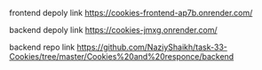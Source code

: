 frontend depoly link https://cookies-frontend-ap7b.onrender.com/

backend depoly link https://cookies-jmxg.onrender.com/

backend repo link https://github.com/NaziyShaikh/task-33-Cookies/tree/master/Cookies%20and%20responce/backend

